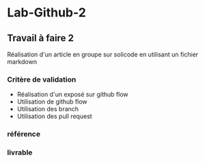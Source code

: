 # Lab-Github-2


## Travail à faire 2 

 Réalisation d'un article en groupe sur solicode en utilisant un fichier markdown 

### Critère de validation

- Réalisation d'un exposé sur github flow
- Utilisation de github flow
- Utilisation des branch
- Utilisation des pull request
### référence 
### livrable 
